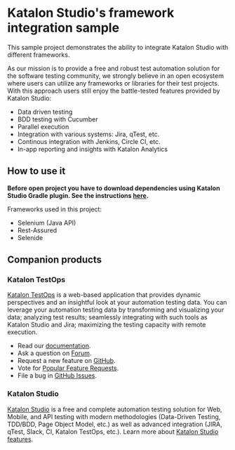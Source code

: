 # Katalon Studio's framework integration sample

This sample project demonstrates the ability to integrate Katalon Studio with different frameworks.

As our mission is to provide a free and robust test automation solution for the software testing community, 
we strongly believe in an open ecosystem where users can utilize any frameworks or libraries for their test projects.
With this approach users still enjoy the battle-tested features provided by Katalon Studio:
* Data driven testing
* BDD testing with Cucumber
* Parallel execution
* Integration with various systems: Jira, qTest, etc.
* Continous integration with Jenkins, Circle CI, etc.
* In-app reporting and insights with Katalon Analytics

## How to use it

**Before open project you have to download dependencies using Katalon Studio Gradle plugin.
See the instructions [here](https://github.com/katalon-studio/gradle-plugin).**

Frameworks used in this project:
* Selenium (Java API)
* Rest-Assured
* Selenide

## Companion products

### Katalon TestOps

[Katalon TestOps](https://analytics.katalon.com) is a web-based application that provides dynamic perspectives and an insightful look at your automation testing data. You can leverage your automation testing data by transforming and visualizing your data; analyzing test results; seamlessly integrating with such tools as Katalon Studio and Jira; maximizing the testing capacity with remote execution.

* Read our [documentation](https://docs.katalon.com/katalon-analytics/docs/overview.html).
* Ask a question on [Forum](https://forum.katalon.com/categories/katalon-analytics).
* Request a new feature on [GitHub](CONTRIBUTING.md).
* Vote for [Popular Feature Requests](https://github.com/katalon-analytics/katalon-analytics/issues?q=is%3Aopen+is%3Aissue+label%3Afeature-request+sort%3Areactions-%2B1-desc).
* File a bug in [GitHub Issues](https://github.com/katalon-analytics/katalon-analytics/issues).

### Katalon Studio
[Katalon Studio](https://www.katalon.com) is a free and complete automation testing solution for Web, Mobile, and API testing with modern methodologies (Data-Driven Testing, TDD/BDD, Page Object Model, etc.) as well as advanced integration (JIRA, qTest, Slack, CI, Katalon TestOps, etc.). Learn more about [Katalon Studio features](https://www.katalon.com/features/).
